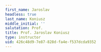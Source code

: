 ```yaml
---
first_name: Jaroslav
headless: true
last_name: Koniusz
middle_initial: ''
salutation: Prof.
title: Prof. Jaroslav Koniusz
type: instructor
uid: 426c48d9-7e87-828d-fa4e-f537dcda9352
---
```

